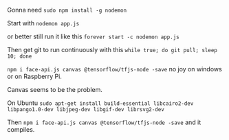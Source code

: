 


Gonna need `sudo npm install -g nodemon`

Start with `nodemon app.js`

or better still run it like this `forever start -c nodemon app.js`

Then get git to run continuously with this `while true; do git pull; sleep 10; done`



`npm i face-api.js canvas @tensorflow/tfjs-node -save` no joy on windows or on Raspberry Pi.

Canvas seems to be the problem.

On Ubuntu `sudo apt-get install build-essential libcairo2-dev libpango1.0-dev libjpeg-dev libgif-dev librsvg2-dev`

Then `npm i face-api.js canvas @tensorflow/tfjs-node -save` and it compiles.


